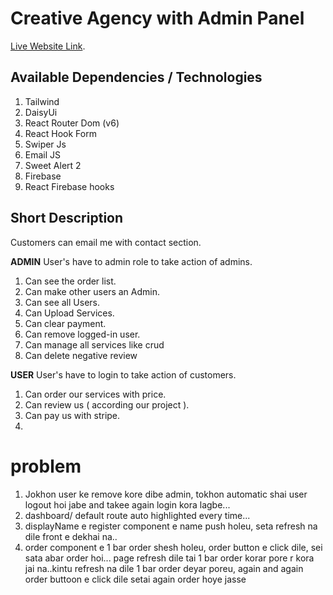 # Creative Agency with Admin Panel

[Live Website Link](https://github.com/facebook/create-react-app).

## Available Dependencies / Technologies

1. Tailwind
2. DaisyUi
3. React Router Dom (v6)
4. React Hook Form
5. Swiper Js
6. Email JS
7. Sweet Alert 2
8. Firebase
9. React Firebase hooks

## Short Description

Customers can email me with contact section.

**ADMIN**
User's have to admin role to take action of admins.

1. Can see the order list.
2. Can make other users an Admin.
3. Can see all Users.
4. Can Upload Services.
5. Can clear payment.
6. Can remove logged-in user.
7. Can manage all services like crud
8. Can delete negative review

**USER**
User's have to login to take action of customers.

1. Can order our services with price.
2. Can review us ( according our project ).
3. Can pay us with stripe.
4.

# problem

1. Jokhon user ke remove kore dibe admin, tokhon automatic shai user logout hoi jabe and takee again login kora lagbe...
2. dashboard/ default route auto highlighted every time...
3. displayName e register component e name push holeu, seta refresh na dile front e dekhai na..
4. order component e 1 bar order shesh holeu, order button e click dile, sei sata abar order hoi... page refresh dile tai 1 bar 
order korar pore r kora jai na..kintu refresh na dile 1 bar order deyar poreu, again and again order buttoon e click dile setai again order hoye jasse
